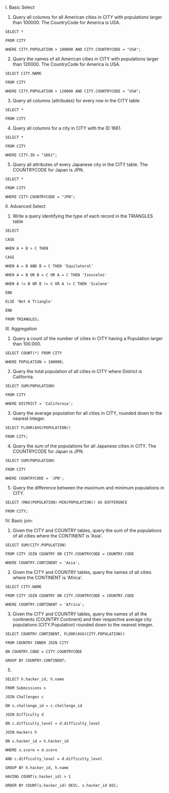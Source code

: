 I. Basic Select

1. Query all columns for all American cities in CITY with populations larger than 100000. The CountryCode for America is USA.

```
SELECT *

FROM CITY 

WHERE CITY.POPULATION > 100000 AND CITY.COUNTRYCODE = "USA";

```

2. Query the names of all American cities in CITY with populations larger than 120000. The CountryCode for America is USA.

```
SELECT CITY.NAME 

FROM CITY 

WHERE CITY.POPULATION > 120000 AND CITY.COUNTRYCODE = "USA";
```

3. Query all columns (attributes) for every row in the CITY table.

```
SELECT * 

FROM CITY
```
4. Query all columns for a city in CITY with the ID 1661.

```
SELECT * 

FROM CITY

WHERE CITY.ID = "1661";
```
5. Query all attributes of every Japanese city in the CITY table. The COUNTRYCODE for Japan is JPN.

```
SELECT * 

FROM CITY

WHERE CITY.COUNTRYCODE = "JPN";
```

II. Advanced Select

1. Write a query identifying the type of each record in the TRIANGLES table

```
SELECT

CASE

WHEN A + B > C THEN 

CASE 

WHEN A = B AND B = C THEN 'Equilateral' 

WHEN A = B OR B = C OR A = C THEN 'Isosceles' 

WHEN A != B OR B != C OR A != C THEN 'Scalene' 

END 

ELSE 'Not A Triangle' 

END 

FROM TRIANGLES;
```

III. Aggregation

1. Query a count of the number of cities in CITY having a Population larger than 100.000.

```
SELECT COUNT(*) FROM CITY

WHERE POPULATION > 100000;
```
2. Query the total population of all cities in CITY where District is California.

```
SELECT SUM(POPULATION) 

FROM CITY 

WHERE DISTRICT = 'California';
```
3. Query the average population for all cities in CITY, rounded down to the nearest integer.

```
SELECT FLOOR(AVG(POPULATION))

FROM CITY;
```

4. Query the sum of the populations for all Japanese cities in CITY. The COUNTRYCODE for Japan is JPN.

```
SELECT SUM(POPULATION)

FROM CITY

WHERE COUNTRYCODE = 'JPN';
```

5. Query the difference between the maximum and minimum populations in CITY.

```
SELECT (MAX(POPULATION)-MIN(POPULATION)) AS DIFFERENCE

FROM CITY;
```
IV. Basic join: 

1. Given the CITY and COUNTRY tables, query the sum of the populations of all cities where the CONTINENT is 'Asia'.

```
SELECT SUM(CITY.POPULATION)

FROM CITY JOIN COUNTRY ON CITY.COUNTRYCODE = COUNTRY.CODE

WHERE COUNTRY.CONTINENT = 'Asia';
```

2. Given the CITY and COUNTRY tables, query the names of all cities where the CONTINENT is 'Africa'.

```
SELECT CITY.NAME

FROM CITY JOIN COUNTRY ON CITY.COUNTRYCODE = COUNTRY.CODE 

WHERE COUNTRY.CONTINENT = 'Africa';
```

3. Given the CITY and COUNTRY tables, query the names of all the continents (COUNTRY.Continent) and their respective average city populations (CITY.Population) rounded down to the nearest integer.

```
SELECT COUNTRY.CONTINENT, FLOOR(AVG(CITY.POPULATION))

FROM COUNTRY INNER JOIN CITY 

ON COUNTRY.CODE = CITY.COUNTRYCODE 

GROUP BY COUNTRY.CONTINENT;
```

5. 

```
SELECT h.hacker_id, h.name

FROM Submissions s 

JOIN Challenges c

ON s.challenge_id = c.challenge_id

JOIN Difficulty d

ON c.difficulty_level = d.difficulty_level 

JOIN Hackers h

ON s.hacker_id = h.hacker_id

WHERE s.score = d.score 

AND c.difficulty_level = d.difficulty_level

GROUP BY h.hacker_id, h.name

HAVING COUNT(s.hacker_id) > 1

ORDER BY COUNT(s.hacker_id) DESC, s.hacker_id ASC;
```
